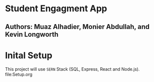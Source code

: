 # Student Engagment App
## Authors: Muaz Alhadier, Monier Abdullah, and Kevin Longworth



# Inital Setup
This project will use `SERN` Stack (SQL, Express, React and Node.js). file:Setup.org
